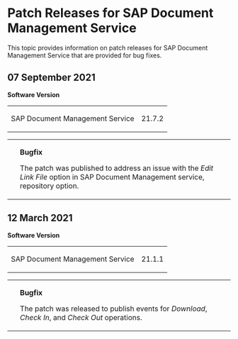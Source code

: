 <!-- loioc2aa2619f99f44c3ad8ab98b9181efea -->

# Patch Releases for SAP Document Management Service

This topic provides information on patch releases for SAP Document Management Service that are provided for bug fixes.



<a name="loioc2aa2619f99f44c3ad8ab98b9181efea__section_ml3_25z_vqb"/>

## 07 September 2021

**Software Version**


<table>
<tr>
<td valign="top">

SAP Document Management Service 



</td>
<td valign="top">

21.7.2



</td>
</tr>
</table>


<table>
<tr>
<td valign="top">

 



</td>
<td valign="top">

**Bugfix**

The patch was published to address an issue with the *Edit Link File* option in SAP Document Management service, repository option.



</td>
</tr>
</table>



## 12 March 2021

**Software Version**


<table>
<tr>
<td valign="top">

SAP Document Management Service 



</td>
<td valign="top">

21.1.1



</td>
</tr>
</table>


<table>
<tr>
<td valign="top">

 



</td>
<td valign="top">

**Bugfix**

The patch was released to publish events for *Download*, *Check In*, and *Check Out* operations.



</td>
</tr>
</table>

